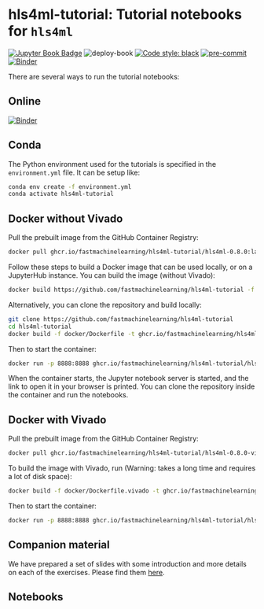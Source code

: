 # hls4ml-tutorial: Tutorial notebooks for `hls4ml`


[![Jupyter Book Badge](https://jupyterbook.org/badge.svg)](https://fastmachinelearning.org/hls4ml-tutorial)
![deploy-book](https://github.com/fastmachinelearning/hls4ml-tutorial/actions/workflows/deploy.yml/badge.svg)
[![Code style: black](https://img.shields.io/badge/code%20style-black-000000.svg)](https://github.com/psf/black)
[![pre-commit](https://img.shields.io/badge/pre--commit-enabled-brightgreen?logo=pre-commit&logoColor=white)](https://github.com/pre-commit/pre-commit)
[![Binder](https://mybinder.org/badge_logo.svg)](https://mybinder.org/v2/gh/fastmachinelearning/hls4ml-tutorial)


There are several ways to run the tutorial notebooks:
## Online
[![Binder](https://mybinder.org/badge_logo.svg)](https://mybinder.org/v2/gh/fastmachinelearning/hls4ml-tutorial/HEAD)

## Conda
The Python environment used for the tutorials is specified in the `environment.yml` file.
It can be setup like:
```bash
conda env create -f environment.yml
conda activate hls4ml-tutorial
```

## Docker without Vivado
Pull the prebuilt image from the GitHub Container Registry:
```bash
docker pull ghcr.io/fastmachinelearning/hls4ml-tutorial/hls4ml-0.8.0:latest
```

Follow these steps to build a Docker image that can be used locally, or on a JupyterHub instance.
You can build the image (without Vivado):
```bash
docker build https://github.com/fastmachinelearning/hls4ml-tutorial -f docker/Dockerfile
```
Alternatively, you can clone the repository and build locally:
```bash
git clone https://github.com/fastmachinelearning/hls4ml-tutorial
cd hls4ml-tutorial
docker build -f docker/Dockerfile -t ghcr.io/fastmachinelearning/hls4ml-tutorial/hls4ml-0.8.0:latest .
```
Then to start the container:
```bash
docker run -p 8888:8888 ghcr.io/fastmachinelearning/hls4ml-tutorial/hls4ml-0.8.0:latest
```
When the container starts, the Jupyter notebook server is started, and the link to open it in your browser is printed.
You can clone the repository inside the container and run the notebooks.

## Docker with Vivado
Pull the prebuilt image from the GitHub Container Registry:
```bash
docker pull ghcr.io/fastmachinelearning/hls4ml-tutorial/hls4ml-0.8.0-vivado-2019.2:latest
```

To build the image with Vivado, run (Warning: takes a long time and requires a lot of disk space):
```bash
docker build -f docker/Dockerfile.vivado -t ghcr.io/fastmachinelearning/hls4ml-tutorial/hls4ml-0.8.0-vivado-2019.2:latest .
```
Then to start the container:
```bash
docker run -p 8888:8888 ghcr.io/fastmachinelearning/hls4ml-tutorial/hls4ml-0.8.0-vivado-2019.2:latest
```

## Companion material
We have prepared a set of slides with some introduction and more details on each of the exercises.
Please find them [here](https://docs.google.com/presentation/d/1c4LvEc6yMByx2HJs8zUP5oxLtY6ACSizQdKvw5cg5Ck/edit?usp=sharing).


## Notebooks
```{tableofcontents}
```
